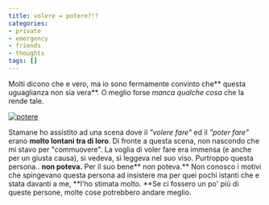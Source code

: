 ```yaml
---
title: volere = potere?!?
categories:
- private
- emergency
- friends
- thoughts
tags: []
---
```

Molti dicono che e vero, ma io sono fermamente convinto che** questa
uguaglianza non sia vera**. O meglio forse _manca qualche cosa_ che la rende
tale.

  
[]({{site.url}}/images/potere.jpg "potere" )

[![potere]({{site.url}}/images/potere.jpg)]({{site.url}}/images/potere.jpg
"potere" )

Stamane ho assistito ad una scena dove il _"volere fare"_ ed il _"poter fare"_
erano **molto lontani tra di loro**. Di fronte a questa scena, non nascondo
che mi stavo per "commuovere". La voglia di voler fare era immensa (e anche
per un giusta causa), si vedeva, si leggeva nel suo viso. Purtroppo questa
persona.. **non poteva.** Per il suo bene** non poteva.** Non conosco i motivi
che spingevano questa persona ad insistere ma per quei pochi istanti che e
stata davanti a me, **l'ho stimata molto. **Se ci fossero un po' più di queste
persone, molte cose potrebbero andare meglio.

